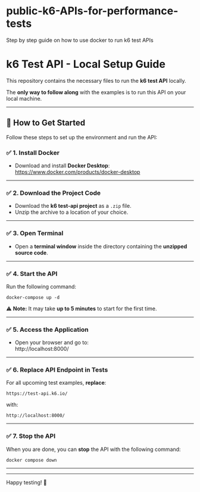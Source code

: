 # public-k6-APIs-for-performance-tests
Step by step guide on how to use docker to run k6 test APIs


# k6 Test API - Local Setup Guide

This repository contains the necessary files to run the **k6 test API** locally.

The **only way to follow along** with the examples is to run this API on your local machine.

---

## 🚀 How to Get Started

Follow these steps to set up the environment and run the API:

### ✅ 1. Install Docker

- Download and install **Docker Desktop**:  
  https://www.docker.com/products/docker-desktop

---

### ✅ 2. Download the Project Code

- Download the **k6 test-api project** as a `.zip` file.  
- Unzip the archive to a location of your choice.

---

### ✅ 3. Open Terminal

- Open a **terminal window** inside the directory containing the **unzipped source code**.

---

### ✅ 4. Start the API

Run the following command:  

```
docker-compose up -d
```

⚠️ **Note:** It may take **up to 5 minutes** to start for the first time.

---

### ✅ 5. Access the Application

- Open your browser and go to:  
  http://localhost:8000/

---

### ✅ 6. Replace API Endpoint in Tests

For all upcoming test examples, **replace**:  

```
https://test-api.k6.io/
```

with:  

```
http://localhost:8000/
```

---

### ✅ 7. Stop the API

When you are done, you can **stop** the API with the following command:  

```
docker compose down
```

---


---

Happy testing! 🚀

